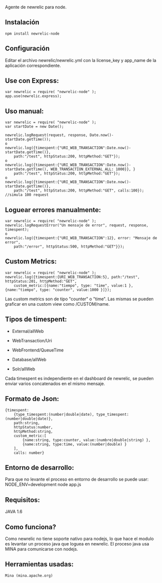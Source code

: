 Agente de newrelic para node.

## Instalación
	npm install newrelic-node

## Configuración
Editar el archivo newrelic/newrelic.yml con la license_key y app_name de la aplicación correspondiente.

## Use con Express:
	var newrelic = require( "newrelic-node" );
	app.use(newrelic.express);	

## Uso manual:
	var newrelic = require( "newrelic-node" );
	var startDate = new Date();
	
	newrelic.logRequest(request, response, Date.now()-startDate.getTime());
	o
	newrelic.log({timespent:{"URI_WEB_TRANSACTION":Date.now()-startDate.getTime()}, 
		path:"/test", httpStatus:200, httpMethod:"GET"});
	o
	newrelic.log({timespent:{"URI_WEB_TRANSACTION":Date.now()-startDate.getTime(), WEB_TRANSACTION_EXTERNAL_ALL: 1000}}, }
		path:"/test", httpStatus:200, httpMethod:"GET"});
	o
	newrelic.log({timespent:{"URI_WEB_TRANSACTION":Date.now()-startDate.getTime()}, 
		path:"/test", httpStatus:200, httpMethod:"GET", calls:100}); //simula 100 request
	
## Loguear errores manualmente:
	var newrelic = require( "newrelic-node" );
	newrelic.logRequestError("Un mensaje de error", request, response, timespent);
	o
	newrelic.log({timespent:{"URI_WEB_TRANSACTION":12}, error: "Mensaje de error", 
		path:"/error", httpStatus:500, httpMethod:"GET"}});		

## Custom Metrics:
	var newrelic = require( "newrelic-node" );
	newrelic.log({timespent:{URI_WEB_TRANSACTION:5}, path:"/test", httpStatus:201, httpMethod:"GET", 
		custom_metric:[{name:"tiempo", type: "time", value:1 }, {name:"tiempo", type: "counter", value:1000 }]});

Las custom metrics son de tipo "counter" o "time". Las mismas se pueden graficar en una custom view como /CUSTOM/name.

## Tipos de timespent:
- External/allWeb

- WebTransaction/Uri

- WebFrontend/QueueTime

- Database/allWeb

- Solr/allWeb

Cada timespent es independiente en el dashboard de newrelic, se pueden enviar varios concatenados en el mismo mensaje.

## Formato de Json:
	{timespent:
		{type_timespent:(number|double|date), type_timespent:(number|double|date)},
		path:string, 
		httpStatus:number, 
		httpMethod:string, 
		custom_metric:[
			{name:string, type:counter, value:(numbre|double|string) }, 
			{name:string, type:time, value:(number|double) }
		],
		calls: number}

## Entorno de desarrollo:
Para que no levante el proceso en entorno de desarrollo se puede usar:
	NODE_ENV=development node app.js

## Requisitos:
JAVA 1.6

## Como funciona?
Como newrelic no tiene soporte nativo para nodejs, lo que hace el modulo es levantar un proceso java que loguea en newrelic. El proceso java usa MINA para comunicarse con nodejs.

## Herramientas usadas:
	Mina (mina.apache.org)


